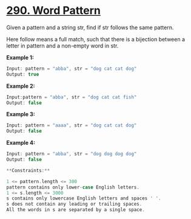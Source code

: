 # [290. Word Pattern](https://leetcode.com/problems/word-pattern/)

Given a pattern and a string str, find if str follows the same pattern.

Here follow means a full match, such that there is a bijection between a letter in pattern and a non-empty word in str.

**Example 1:**

```c
Input: pattern = "abba", str = "dog cat cat dog"
Output: true
```

**Example 2:**

```c
Input:pattern = "abba", str = "dog cat cat fish"
Output: false
```

**Example 3:**

```c
Input: pattern = "aaaa", str = "dog cat cat dog"
Output: false
```

**Example 4:**

```c
Input: pattern = "abba", str = "dog dog dog dog"
Output: false

**Constraints:**

1 <= pattern.length <= 300
pattern contains only lower-case English letters.
1 <= s.length <= 3000
s contains only lowercase English letters and spaces ' '.
s does not contain any leading or trailing spaces.
All the words in s are separated by a single space.
```